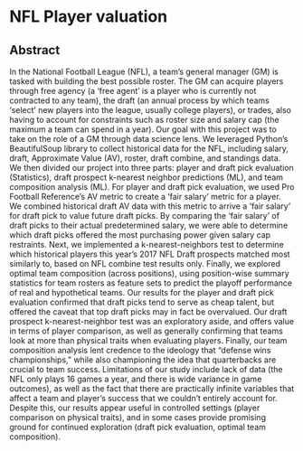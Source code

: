 # NFL Player valuation

## Abstract

In the National Football League (NFL), a team’s general manager (GM) is tasked with building the best possible roster. The GM can acquire players through free agency (a ‘free agent’ is a player who is currently not contracted to any team), the draft (an annual process by which teams ‘select’ new players into the league, usually college players), or trades, also having to account for constraints such as roster size and salary cap (the maximum a team can spend in a year). Our goal with this project was to take on the role of a GM through data science lens. We leveraged Python’s BeautifulSoup library to collect historical data for the NFL, including salary, draft, Approximate Value (AV), roster, draft combine, and standings data. We then divided our project into three parts: player and draft pick evaluation (Statistics), draft prospect k-nearest neighbor predictions (ML), and team composition analysis (ML). For player and draft pick evaluation, we used Pro Football Reference’s AV metric to create a ‘fair salary’ metric for a player. We combined historical draft AV data with this metric to arrive a ‘fair salary’ for draft pick to value future draft picks. By comparing the ‘fair salary’ of draft picks to their actual predetermined salary, we were able to determine which draft picks offered the most purchasing power given salary cap restraints. Next, we implemented a k-nearest-neighbors test to determine which historical players this year’s 2017 NFL Draft prospects matched most similarly to, based on NFL combine test results only. Finally, we explored optimal team composition (across positions), using position-wise summary statistics for team rosters as feature sets to predict the playoff performance of real and hypothetical teams. Our results for the player and draft pick evaluation confirmed that draft picks tend to serve as cheap talent, but offered the caveat that top draft picks may in fact be overvalued. Our draft prospect k-nearest-neighbor test was an exploratory aside, and offers value in terms of player comparison, as well as generally confirming that teams look at more than physical traits when evaluating players. Finally, our team composition analysis lent credence to the ideology that “defense wins championships,” while also championing the idea that quarterbacks are crucial to team success. Limitations of our study include lack of data (the NFL only plays 16 games a year, and there is wide variance in game outcomes), as well as the fact that there are practically infinite variables that affect a team and player’s success that we couldn’t entirely account for. Despite this, our results appear useful in controlled settings (player comparison on physical traits), and in some cases provide promising ground for continued exploration (draft pick evaluation, optimal team composition).

